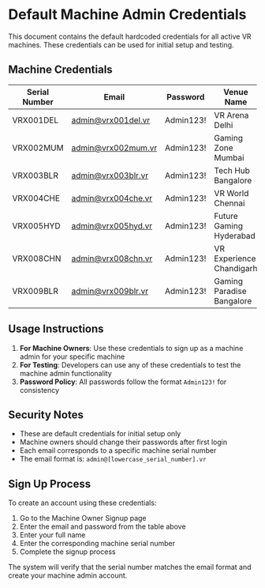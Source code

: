 
# Default Machine Admin Credentials

This document contains the default hardcoded credentials for all active VR machines. These credentials can be used for initial setup and testing.

## Machine Credentials

| Serial Number | Email | Password | Venue Name | Location |
|---------------|-------|----------|------------|----------|
| VRX001DEL | admin@vrx001del.vr | Admin123! | VR Arena Delhi | Delhi, Delhi |
| VRX002MUM | admin@vrx002mum.vr | Admin123! | Gaming Zone Mumbai | Mumbai, Maharashtra |
| VRX003BLR | admin@vrx003blr.vr | Admin123! | Tech Hub Bangalore | Bangalore, Karnataka |
| VRX004CHE | admin@vrx004che.vr | Admin123! | VR World Chennai | Chennai, Tamil Nadu |
| VRX005HYD | admin@vrx005hyd.vr | Admin123! | Future Gaming Hyderabad | Hyderabad, Telangana |
| VRX008CHN | admin@vrx008chn.vr | Admin123! | VR Experience Chandigarh | Chandigarh, Punjab |
| VRX009BLR | admin@vrx009blr.vr | Admin123! | Gaming Paradise Bangalore | Bangalore, Karnataka |

## Usage Instructions

1. **For Machine Owners**: Use these credentials to sign up as a machine admin for your specific machine
2. **For Testing**: Developers can use any of these credentials to test the machine admin functionality
3. **Password Policy**: All passwords follow the format `Admin123!` for consistency

## Security Notes

- These are default credentials for initial setup only
- Machine owners should change their passwords after first login
- Each email corresponds to a specific machine serial number
- The email format is: `admin@[lowercase_serial_number].vr`

## Sign Up Process

To create an account using these credentials:

1. Go to the Machine Owner Signup page
2. Enter the email and password from the table above
3. Enter your full name
4. Enter the corresponding machine serial number
5. Complete the signup process

The system will verify that the serial number matches the email format and create your machine admin account.

